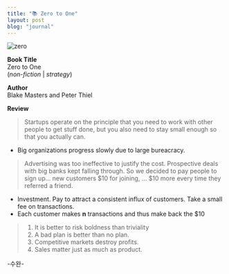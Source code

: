 ```yaml
---
title: "📚 Zero to One"
layout: post
blog: "journal"
---
```


![zero](/assets/zero.png)

**Book Title**   
Zero to One      
(_non-fiction_ | _strategy_)

**Author**   
Blake Masters and Peter Thiel     

**Review**   
> Startups operate on the principle that you need to work with other people to get stuff done,
> but you also need to stay small enough so that you actually can.

- Big organizations progress slowly due to large bureacracy.

> Advertising was too ineffective to justify the cost. Prospective deals with big banks kept falling through.
> So we decided to pay people to sign up... new customers $10 for joining, ... $10 more every time they referred a friend.

- Investment. Pay to attract a consistent influx of customers. Take a small fee on transactions.
- Each customer makes **n** transactions and thus make back the $10

> 1. It is better to risk boldness than triviality
> 2. A bad plan is better than no plan.
> 3. Competitive markets destroy profits.
> 4. Sales matter just as much as product.


-수완-





